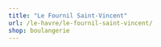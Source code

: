 ```yaml
---
title: "Le Fournil Saint-Vincent"
url: /le-havre/le-fournil-saint-vincent/
shop: boulangerie
---
```

